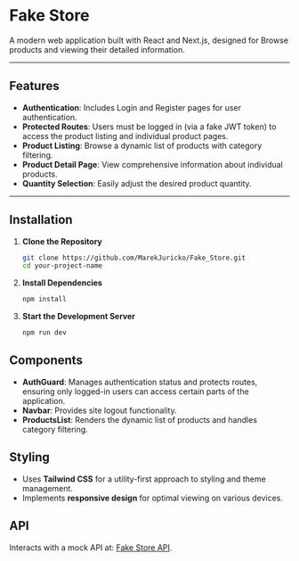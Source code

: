 # Fake Store

A modern web application built with React and Next.js, designed for Browse products and viewing their detailed information. 

---

## Features

- **Authentication**: Includes Login and Register pages for user authentication.
- **Protected Routes**: Users must be logged in (via a fake JWT token) to access the product listing and individual product pages.
- **Product Listing**: Browse a dynamic list of products with category filtering.
- **Product Detail Page**: View comprehensive information about individual products.
- **Quantity Selection**: Easily adjust the desired product quantity.

---

## Installation

1.  **Clone the Repository**

    ```bash
    git clone https://github.com/MarekJuricko/Fake_Store.git
    cd your-project-name
    ```

2.  **Install Dependencies**

    ```bash
    npm install
    ```

3.  **Start the Development Server**

    ```bash
    npm run dev
    ```

## Components

-   **AuthGuard**: Manages authentication status and protects routes, ensuring only logged-in users can access certain parts of the application.
-   **Navbar**: Provides site logout functionality.
-   **ProductsList**: Renders the dynamic list of products and handles category filtering.


## Styling

- Uses **Tailwind CSS** for a utility-first approach to styling and theme management.
- Implements **responsive design** for optimal viewing on various devices.


## API

Interacts with a mock API at: [Fake Store API](https://fakestoreapi.com/products).
